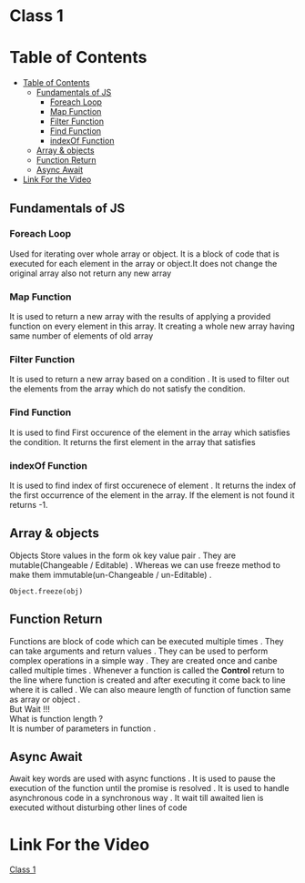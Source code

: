 # Class 1 <!-- omit in toc -->



# Table of Contents

- [Table of Contents](#table-of-contents)
  - [Fundamentals of JS](#fundamentals-of-js)
    - [Foreach Loop](#foreach-loop)
    - [Map Function](#map-function)
    - [Filter Function](#filter-function)
    - [Find Function](#find-function)
    - [indexOf Function](#indexof-function)
  - [Array \& objects](#array--objects)
  - [Function Return](#function-return)
  - [Async Await](#async-await)
- [Link For the Video](#link-for-the-video)




## Fundamentals of JS



### Foreach Loop 

Used for iterating over whole array or object. It is a block of code that is executed for each element in the array or object.It does not change the original array also not return any new array


### Map Function

It is used to return a new array with the results of applying a provided function on every element in this array. It creating a whole new array having same number of elements of old array


### Filter Function

It is used to return a new array based on a condition . It is used to filter out the elements from the array which do not satisfy the condition. 


### Find Function

It is used to find First occurence of the element in the array which satisfies the condition. It returns the first element in the array that satisfies

### indexOf Function

It is used to find index of first occurenece of element . It returns the index of the first occurrence of the element in the array. If the element is not found it returns -1.  


## Array & objects

Objects Store values in the form ok key value pair . They are mutable(Changeable / Editable) . Whereas we can use freeze method to make them immutable(un-Changeable / un-Editable) .
```
Object.freeze(obj)
```

## Function Return

Functions are block of code which can be executed multiple times . They can take arguments and return values . They can be used to perform complex operations in a simple way . They are created once and canbe called multiple times . Whenever a function is called the **Control** return to the line where function is created and after executing it come back to line where it is called . We can also meaure length of function of function same as array or object . <br>
But Wait !!! <br>
What is function length ? <br>
It is number of parameters in function .<br>


## Async Await

Await key words are used with async functions . It is used to pause the execution of the function until the promise is resolved . It is used to handle asynchronous code in a synchronous way . It wait till awaited lien is executed without disturbing other lines of code







# Link For the Video 

[Class 1](https://www.youtube.com/watch?v=T55Kb8rrH1g&list=PLbtI3_MArDOkXRLxdMt1NOMtCS-84ibHH)